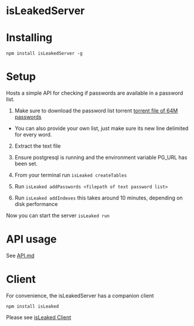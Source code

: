 # isLeakedServer

# Installing
```
npm install isLeakedServer -g
```

# Setup

Hosts a simple API for checking if passwords are available in a password list.

1) Make sure to download the password list torrent [torrent file of 64M passwords](https://crackstation.net/downloads/crackstation-human-only.txt.gz.torrent)
* You can also provide your own list, just make sure its new line delimited for every word.

2) Extract the text file

3) Ensure postgresql is running and the environment variable PG_URL has been set.

4) From your terminal run ```isLeaked createTables```

5) Run ```isLeaked addPasswords <filepath of text password list>```

6) Run ```isLeaked addIndexes``` this takes around 10 minutes, depending on disk performance

Now you can start the server ```isLeaked run```

# API usage

See [API.md](https://github.com/bearjaws/isLeakedServer/blob/master/API.md)

# Client

For convenience, the isLeakedServer has a companion client

```
npm install isLeaked
```

Please see [isLeaked Client](https://www.npmjs.com/package/isLeaked)
